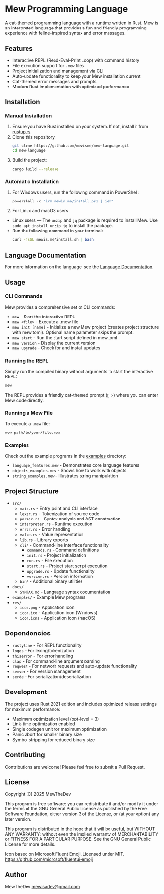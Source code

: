 # Mew Programming Language

A cat-themed programming language with a runtime written in Rust. Mew is an interpreted language that provides a fun and friendly programming experience with feline-inspired syntax and error messages.

## Features

- Interactive REPL (Read-Eval-Print Loop) with command history
- File execution support for `.mew` files
- Project initialization and management via CLI
- Auto-update functionality to keep your Mew installation current
- Cat-themed error messages and prompts
- Modern Rust implementation with optimized performance

## Installation

### Manual Installation

1. Ensure you have Rust installed on your system. If not, install it from [rustup.rs](https://rustup.rs/)
2. Clone this repository:
   ```bash
   git clone https://github.com/mewisme/mew-language.git
   cd mew-language
   ```
3. Build the project:
   ```bash
   cargo build --release
   ```

### Automatic Installation

1. For Windows users, run the following command in PowerShell:
    ```powershell
    powershell -c "irm mewis.me/install.ps1 | iex"
    ```

2. For Linux and macOS users
- Linux users — The `unzip` and `jq` package is required to install Mew. Use `sudo apt install unzip jq` to install the package.
- Run the following command in your terminal:
    ```bash
    curl -fsSL mewis.me/install.sh | bash
    ```

## Language Documentation

For more information on the language, see the [Language Documentation](docs/SYNTAX.md).

## Usage

### CLI Commands

Mew provides a comprehensive set of CLI commands:

- `mew` - Start the interactive REPL
- `mew <file>` - Execute a .mew file
- `mew init [name]` - Initialize a new Mew project (creates project structure with mew.toml). Optional name parameter skips the prompt.
- `mew start` - Run the start script defined in mew.toml
- `mew version` - Display the current version
- `mew upgrade` - Check for and install updates

### Running the REPL

Simply run the compiled binary without arguments to start the interactive REPL:

```bash
mew
```

The REPL provides a friendly cat-themed prompt (`🐾 >`) where you can enter Mew code directly.

### Running a Mew File

To execute a `.mew` file:

```bash
mew path/to/your/file.mew
```

### Examples

Check out the example programs in the [examples](examples) directory:
- `language_features.mew` - Demonstrates core language features
- `objects_examples.mew` - Shows how to work with objects
- `string_examples.mew` - Illustrates string manipulation

## Project Structure

- `src/`
  - `main.rs` - Entry point and CLI interface
  - `lexer.rs` - Tokenization of source code
  - `parser.rs` - Syntax analysis and AST construction
  - `interpreter.rs` - Runtime execution
  - `error.rs` - Error handling
  - `value.rs` - Value representation
  - `lib.rs` - Library exports
  - `cli/` - Command-line interface functionality
    - `commands.rs` - Command definitions
    - `init.rs` - Project initialization
    - `run.rs` - File execution
    - `start.rs` - Project start script execution
    - `upgrade.rs` - Update functionality
    - `version.rs` - Version information
  - `bin/` - Additional binary utilities
- `docs/`
  - `SYNTAX.md` - Language syntax documentation
- `examples/` - Example Mew programs
- `res/`
  - `icon.png` - Application icon
  - `icon.ico` - Application icon (Windows)
  - `icon.icns` - Application icon (macOS)

## Dependencies

- `rustyline` - For REPL functionality
- `logos` - For lexing/tokenization
- `thiserror` - For error handling
- `clap` - For command-line argument parsing
- `reqwest` - For network requests and auto-update functionality
- `semver` - For version management
- `serde` - For serialization/deserialization

## Development

The project uses Rust 2021 edition and includes optimized release settings for maximum performance:

- Maximum optimization level (opt-level = 3)
- Link-time optimization enabled
- Single codegen unit for maximum optimization
- Panic abort for smaller binary size
- Symbol stripping for reduced binary size

## Contributing

Contributions are welcome! Please feel free to submit a Pull Request.

## License

Copyright (C) 2025 MewTheDev

This program is free software: you can redistribute it and/or modify it under the terms of the GNU General Public License as published by the Free Software Foundation, either version 3 of the License, or (at your option) any later version.

This program is distributed in the hope that it will be useful, but WITHOUT ANY WARRANTY; without even the implied warranty of MERCHANTABILITY or FITNESS FOR A PARTICULAR PURPOSE. See the GNU General Public License for more details.

Icon based on Microsoft Fluent Emoji. Licensed under MIT.
https://github.com/microsoft/fluentui-emoji

## Author

MewTheDev <mewisadev@gmail.com>
